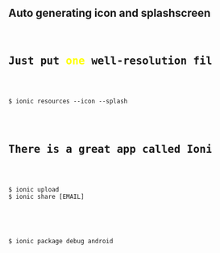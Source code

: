 <h2>Auto generating icon and splashscreen</h2>

<pre style="width:80%;margin-top:40px">
<h2>Just put <b style="color:yellow">one</b> well-resolution file under the root/resources folder.</h2>
<code data-trim contenteditable class="js vbnet code-larger">

$ ionic resources --icon --splash

</code>

<h2>There is a great app called <b>Ionic View</b>:</h2>
<code data-trim contenteditable class="js vbnet code-larger">

$ ionic upload
$ ionic share [EMAIL]

</code>

<code data-trim contenteditable class="js vbnet code-larger">

$ ionic package debug android

</code>

</pre>

